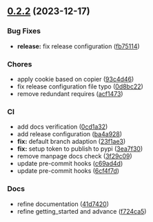 ## [0.2.2](https://github.com/msclock/pyauthorizer/compare/v0.2.1...v0.2.2) (2023-12-17)


### Bug Fixes

* **release:** fix release configuration ([fb75114](https://github.com/msclock/pyauthorizer/commit/fb75114eafefa467a5502820a6050977c04efd43))


### Chores

* apply cookie based on copier ([93c4d46](https://github.com/msclock/pyauthorizer/commit/93c4d4633c10d291519dcb4dedaf93e5df132ace))
* fix release configuration file typo ([0d8bc22](https://github.com/msclock/pyauthorizer/commit/0d8bc222a6fc8922f4015bdfa547198e4ae73074))
* remove redundant requires ([acf1473](https://github.com/msclock/pyauthorizer/commit/acf1473a2f7886f539f1237e364abee3967e8408))


### CI

* add docs verification ([0cd1a32](https://github.com/msclock/pyauthorizer/commit/0cd1a325dcf193a933bc921eab02cb0eae0c50c4))
* add release configuration ([ba4a928](https://github.com/msclock/pyauthorizer/commit/ba4a928fd9eb15188c22c9c8d88d565676757468))
* **fix:** default branch adaption ([23f1ae3](https://github.com/msclock/pyauthorizer/commit/23f1ae3851ccbf0f333ea4eb546e4d28d07ab7ef))
* **fix:** setup token to publish to pypi ([3ea7f30](https://github.com/msclock/pyauthorizer/commit/3ea7f30c75c81c3f999e7736e3c6a45cd4cd61a5))
* remove manpage docs check ([3f29c09](https://github.com/msclock/pyauthorizer/commit/3f29c091168eeafe7c0a115f05cbacca039c0e5b))
* update pre-commit hooks ([c69ad4d](https://github.com/msclock/pyauthorizer/commit/c69ad4d7f56b353bd9558542531a4b532982abb8))
* update pre-commit hooks ([6cf4f7d](https://github.com/msclock/pyauthorizer/commit/6cf4f7d23ad3cb004d05f9dd448f3dd934546070))


### Docs

* refine documentation ([41d7420](https://github.com/msclock/pyauthorizer/commit/41d742077d54efbddbe20306194afc4c8368e95e))
* refine getting_started and advance ([f724ca5](https://github.com/msclock/pyauthorizer/commit/f724ca53e5643e1c53ad645117b7fe1ad47b3892))
